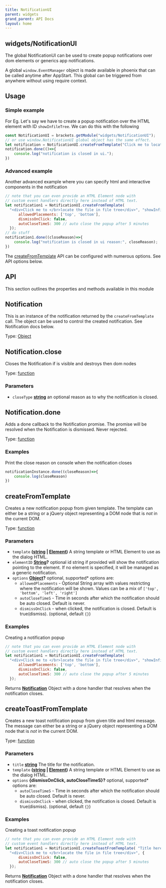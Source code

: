 ```yaml
---
title: NotificationUI
parent: widgets
grand_parent: API Docs
layout: home
---
```

<!-- Generated by documentation.js. Update this documentation by updating the source code. -->

## widgets/NotificationUI

The global NotificationUI can be used to create popup notifications over dom elements or generics app notifications.

A global `window.EventManager` object is made available in phoenix that can be called anytime after AppStart.
This global can be triggered from anywhere without using require context.

## Usage

### Simple example

For Eg. Let's say we have to create a popup notification over the HTML element with ID `showInfileTree`.
We can do this with the following

```js
const NotificationUI = brackets.getModule("widgets/NotificationUI");
// or use window.NotificationUI global object has the same effect.
let notification = NotificationUI.createFromTemplate("Click me to locate the file in file tree", "showInfileTree",{});
notification.done(()=>{
    console.log("notification is closed in ui.");
})
```

### Advanced example

Another advanced example where you can specify html and interactive components in the notification

```js
// note that you can even provide an HTML Element node with
// custom event handlers directly here instead of HTML text.
let notification1 = NotificationUI.createFromTemplate(
  "<div>Click me to </br>locate the file in file tree</div>", "showInfileTree",{
      allowedPlacements: ['top', 'bottom'],
      dismissOnClick: false,
      autoCloseTimeS: 300 // auto close the popup after 5 minutes
  });
// do stuff
notification1.done((closeReason)=>{
    console.log("notification is closed in ui reason:", closeReason);
})
```

The [createFromTemplate][1] API can be configured with numerous options. See API options below.

## API

This section outlines the properties and methods available in this module

## Notification

This is an instance of the notification returned by the `createFromTemplate` call. The object can be used to
control the created notification. See Notification docs below.

Type: [Object][2]

## Notification.close

Closes the Notification if is visible and destroys then dom nodes

Type: [function][3]

### Parameters

*   `closeType` **[string][4]** an optional reason as to why the notification is closed.

## Notification.done

Adds a done callback to the Notification promise. The promise will be resolved
when the Notification is dismissed. Never rejected.

Type: [function][3]

### Examples

Print the close reason on console when the notification closes

```javascript
notificationInstance.done((closeReason)=>{
    console.log(closeReason)
})
```

## createFromTemplate

Creates a new notification popup from given template.
The template can either be a string or a jQuery object representing a DOM node that is *not* in the current DOM.

Type: [function][3]

### Parameters

*   `template` **([string][4] | [Element][5])** A string template or HTML Element to use as the dialog HTML.
*   `elementID` **[String][4]?** optional id string if provided will show the notification pointing to the element.
    If no element is specified, it will be managed as a generic notification.
*   `options` **[Object][2]?** optional, supported*   options are:
    *   `allowedPlacements` - Optional String array with values restricting where the notification will be shown.
        Values can be a mix of `['top', 'bottom', 'left', 'right']`
    *   `autoCloseTimeS` - Time in seconds after which the notification should be auto closed. Default is never.
    *   `dismissOnClick` - when clicked, the notification is closed. Default is true(dismiss). (optional, default `{}`)

### Examples

Creating a notification popup

```javascript
// note that you can even provide an HTML Element node with
// custom event handlers directly here instead of HTML text.
let notification1 = NotificationUI.createFromTemplate(
  "<div>Click me to </br>locate the file in file tree</div>", "showInfileTree",{
      allowedPlacements: ['top', 'bottom'],
      dismissOnClick: false,
      autoCloseTimeS: 300 // auto close the popup after 5 minutes
  });
```

Returns **[Notification][6]** Object with a done handler that resolves when the notification closes.

## createToastFromTemplate

Creates a new toast notification popup from given title and html message.
The message can either be a string or a jQuery object representing a DOM node that is *not* in the current DOM.

Type: [function][3]

### Parameters

*   `title` **[string][4]** The title for the notification.
*   `template` **([string][4] | [Element][5])** A string template or HTML Element to use as the dialog HTML.
*   `options` **{dismissOnClick, autoCloseTimeS}?** optional, supported*   options are:
    *   `autoCloseTimeS` - Time in seconds after which the notification should be auto closed. Default is never.
    *   `dismissOnClick` - when clicked, the notification is closed. Default is true(dismiss). (optional, default `{}`)

### Examples

Creating a toast notification popup

```javascript
// note that you can even provide an HTML Element node with
// custom event handlers directly here instead of HTML text.
let notification1 = NotificationUI.createToastFromTemplate( "Title here",
  "<div>Click me to </br>locate the file in file tree</div>", {
      dismissOnClick: false,
      autoCloseTimeS: 300 // auto close the popup after 5 minutes
  });
```

Returns **[Notification][6]** Object with a done handler that resolves when the notification closes.

[1]: <>

[2]: https://developer.mozilla.org/docs/Web/JavaScript/Reference/Global_Objects/Object

[3]: https://developer.mozilla.org/docs/Web/JavaScript/Reference/Statements/function

[4]: https://developer.mozilla.org/docs/Web/JavaScript/Reference/Global_Objects/String

[5]: https://developer.mozilla.org/docs/Web/API/Element

[6]: #notification
